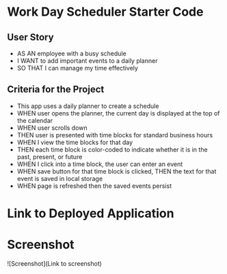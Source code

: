 # Work Day Scheduler Starter Code

## User Story
* AS AN employee with a busy schedule
* I WANT to add important events to a daily planner
* SO THAT I can manage my time effectively

## Criteria for the Project

* This app uses a daily planner to create a schedule
* WHEN user opens the planner, the current day is displayed at the top of the calendar
* WHEN user scrolls down
* THEN user is presented with time blocks for standard business hours
* WHEN I view the time blocks for that day
* THEN each time block is color-coded to indicate whether it is in the past, present, or future
* WHEN I click into a time block, the user can enter an event
* WHEN save button for that time block is clicked, THEN the text for that event is saved in local storage
* WHEN page is refreshed then the saved events persist

# Link to Deployed Application


# Screenshot 
![Screenshot](Link to screenshot)